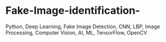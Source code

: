 # Fake-Image-identification-
Python, Deep Learning, Fake Image Detection, CNN, LBP, Image Processing, Computer Vision, AI, ML, TensorFlow, OpenCV
